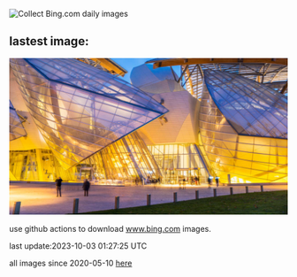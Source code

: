 ![Collect Bing.com daily images](https://github.com/counter2015/bing-daily-images/workflows/Collect%20Bing.com%20daily%20images/badge.svg)
## lastest image:
![](images/VuittonFoundation.jpg)

use github actions to download www.bing.com images.

last update:2023-10-03 01:27:25 UTC

all images since 2020-05-10 [here](https://github.com/counter2015/bing-daily-images/tree/master/images) 
